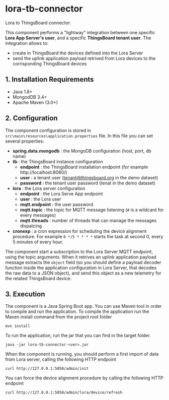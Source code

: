 # lora-tb-connector
Lora to ThingsBoard connector.

This component performs a "lightway" integration between one specific **Lora App Server's user**, and a specific **ThingsBoard tenant user**.
The integration allows to:
* create in ThingsBoard the devices defined into the Lora Server
* send the uplink application payload retrived from Lora devices to the corrisponding ThingsBoard devices

## 1. Installation Requirements
* Java 1.8+
* MongodDB 3.4+
* Apache Maven (3.0+)

## 2. Configuration
The component configuration is stored in `src\main\resources\application.properties` file.
In this file you can set several properties:
* **spring.data.mongodb** : the MongoDB configuration (host, port, db name)
* **tb** : the ThingsBoard instance configuration
  * **endpoint** : the ThingsBoard installation endpoint (for example http://localhost:8080/)
  * **user** : a tenant user (tenant@thingsboard.org in the demo dataset)
  * **password** : the tenant user password (tenat in the demo dataset)
* **lora** : the Lora server configuration
  * **endpoint** : the Lora Serve App endpoint 
  * **user** : the Lora user
  * **mqtt.endpoint** : the user password
  * **mqtt.topic** : the topic for MQTT message listening (`#` is a wildcard for every messages) 
  * **mqtt.threads** : number of threads that can manage the messages dispatcing
* **cronexp** : a cron expression for scheduling the device alignment procedure. For example `0 */5 * * * *` starts the task at second 0, every 5 minutes of every hour.

The component start a subscription to the Lora Server MQTT endpoint, using the topic arguments. When it retrives an uplink application payload message extracts the `object` field (so you should define a payload decoder function inside the application configuration in Lora Server, that decodes the raw data to a JSON object), and send this object as a new telemetry for the related ThingsBoard device.

## 3. Execution
The component is a Java Spring Boot app. You can use Maven tool in order to compile and run the application.
To compile the application run the Maven install command from the project root folder

`mvn install`

To run the application, run the jar that you can find in the target folder.

`java -jar lora-tb-connector-<ver>.jar`

When the component is running, you should perform a first import of data from Lora server, calling the following HTTP endpoint

`curl http://127.0.0.1:5050/admin/init`

You can force the device alignment procedure by calling the following HTTP endpoint

`curl http://127.0.0.1:5050/admin/lora/device/refresh`
